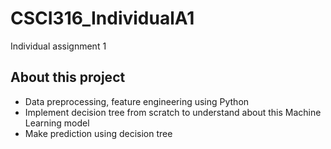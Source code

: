# CSCI316_IndividualA1
Individual assignment 1

## About this project 
- Data preprocessing, feature engineering using Python
- Implement decision tree from scratch to understand about this Machine Learning model
- Make prediction using decision tree
